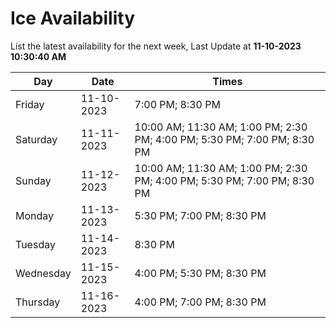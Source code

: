 # Ice Availability

List the latest availability for the next week, Last Update at **11-10-2023 10:30:40 AM**

| Day         | Date        | Times       |
| ----------- | ----------- | ----------- |
|Friday|11-10-2023|7:00 PM; 8:30 PM|
|Saturday|11-11-2023|10:00 AM; 11:30 AM; 1:00 PM; 2:30 PM; 4:00 PM; 5:30 PM; 7:00 PM; 8:30 PM|
|Sunday|11-12-2023|10:00 AM; 11:30 AM; 1:00 PM; 2:30 PM; 4:00 PM; 5:30 PM; 7:00 PM; 8:30 PM|
|Monday|11-13-2023|5:30 PM; 7:00 PM; 8:30 PM|
|Tuesday|11-14-2023|8:30 PM|
|Wednesday|11-15-2023|4:00 PM; 5:30 PM; 8:30 PM|
|Thursday|11-16-2023|4:00 PM; 7:00 PM; 8:30 PM|
